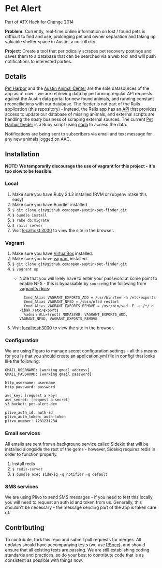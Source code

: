 Pet Alert
==========

Part of [ATX Hack for Change 2014](http://atxhackforchange.org/)

**Problem:** Currently, real-time online information on lost / found pets is difficult to find and use, prolonging pet and owner separation and taking up valuable shelter space in Austin, a no-kill city.

**Project:** Create a tool that periodically scrapes pet recovery postings and saves them to a database that can be searched via a web tool and will push notifications to interested parties.

## Details

[Pet Harbor](http://www.petharbor.com/) and the [Austin Animal Center](https://data.austintexas.gov/Government/Austin-Animal-Center-Stray-Map/kz4x-q9k5) are the sole datasources of the app as of now - we are retrieving data by performing regular API requests against the Austin data portal for new found animals, and running constant reconciliations with our database. The feeder is not part of the Rails application (this repository) - instead, the Rails app has an [API](app/controllers/pet_populator_controller.rb) that provides access to update our database of missing animals, and external scripts are handling the *nasty* business of scraping external sources. The current [Pet Harbor feeder](https://github.com/tshelburne/aac-pets-feed) is a Ruby script using [soda](https://github.com/socrata/soda-ruby) to access the data.

Notifications are being sent to subscribers via email and text message for any new animals logged on AAC. 

## Installation

**NOTE: We temporarily discourage the use of vagrant for this project - it's too slow to be feasible.**

### Local

1. Make sure you have Ruby 2.1.3 installed (RVM or rubyenv make this easy)
1. Make sure you have Bundler installed
1. `$ git clone git@github.com:open-austin/pet-finder.git`
1. `$ bundle install`
1. `$ rake db:migrate`
1. `$ rails server`
1. Visit [localhost:3000](http://localhost:3000) to view the site in the browser.

### Vagrant

1. Make sure you have [VirtualBox](https://www.virtualbox.org/) installed.
1. Make sure you have [vagrant](https://docs.vagrantup.com) installed.
1. `$ git clone git@github.com:open-austin/pet-finder.git`
1. `$ vagrant up`
	- Note that you will likely have to enter your password at some point to enable NFS - this is bypassable by `source`ing the following from [vagrant's docs](https://docs.vagrantup.com/v2/synced-folders/nfs.html):

			Cmnd_Alias VAGRANT_EXPORTS_ADD = /usr/bin/tee -a /etc/exports
			Cmnd_Alias VAGRANT_NFSD = /sbin/nfsd restart
			Cmnd_Alias VAGRANT_EXPORTS_REMOVE = /usr/bin/sed -E -e /*/ d -ibak /etc/exports
			%admin ALL=(root) NOPASSWD: VAGRANT_EXPORTS_ADD, VAGRANT_NFSD, VAGRANT_EXPORTS_REMOVE

1. Visit [localhost:3000](http://localhost:3000) to view the site in the browser.

### Configuration

We are using Figaro to manage secret configuration settings - all this means for you is that you should create an application.yml file in config/ that looks like the following:

```
GMAIL_USERNAME: [working gmail address]
GMAIL_PASSWORD: [working gmail password]

http_username: username
http_password: password

aws_key: [request a key]
aws_secret: [request a secret]
s3_bucket: pet-alert-dev

plivo_auth_id: auth-id
plivo_auth_token: auth-token
plivo_number: 1231231234
```

### Email services

All emails are sent from a background service called Sidekiq that will be installed alongside the rest of the gems - however, Sidekiq requires redis in order to function properly. 

1. Install redis
1. `$ redis-server`
1. `$ bundle exec sidekiq -q notifier -q default`

### SMS services

We are using Plivo to send SMS messages - if you need to test this locally, you will need to request an auth id and token from us. Generally, this shouldn't be necessary - the message sending part of the app is taken care of.

## Contributing

To contribute, fork this repo and submit pull requests for merges. All updates should have accompanying tests (we use [RSpec](https://relishapp.com/rspec/rspec-core/v/2-14/docs)), and should ensure that all existing tests are passing. We are still establishing coding standards and practices, so do your best to contribute code that is as consistent as possible with things now.